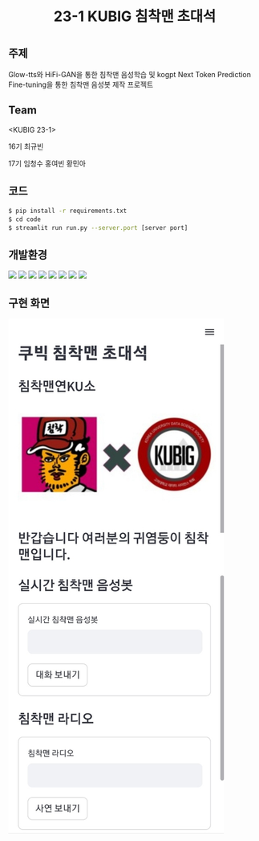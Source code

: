 <h1 align="center"> 
23-1 KUBIG 침착맨 초대석
<h1/>
  
## 주제

Glow-tts와 HiFi-GAN을 통한 침착맨 음성학습 및 kogpt Next Token Prediction Fine-tuning을 통한 침착맨 음성봇 제작 프로젝트
  
## Team

<KUBIG 23-1> 

16기 최규빈
  
17기 임청수 홍여빈 황민아
  
## 코드

```bash
$ pip install -r requirements.txt
$ cd code
$ streamlit run run.py --server.port [server port]
```  
  
## 개발환경

<img src="https://img.shields.io/badge/Audacity-0000cc?style=for-the-badge&logo=Audacity&logoColor=white">
<img src="https://img.shields.io/badge/Google Colab-F9AB00?style=for-the-badge&logo=Google Colab&logoColor=white">
<img src="https://img.shields.io/badge/Visual Studio Code-007ACC?style=for-the-badge&logo=Visual Studio Code&logoColor=white">

<img src="https://img.shields.io/badge/Streamlit-FF4B4B?style=for-the-badge&logo=Streamlit&logoColor=white">
<img src="https://img.shields.io/badge/Python-3776AB?style=for-the-badge&logo=Python&logoColor=white">
<img src="https://img.shields.io/badge/Jupyter-F37626?style=for-the-badge&logo=Jupyter&logoColor=white">
<img src="https://img.shields.io/badge/PyTorch-EE4C2C?style=for-the-badge&logo=PyTorch&logoColor=white">

<img src="https://img.shields.io/badge/Git-F05032?style=for-the-badge&logo=Git&logoColor=white">

## 구현 화면

![침착맨 사진](./data/image/chim_ai.jpg)

  
  
